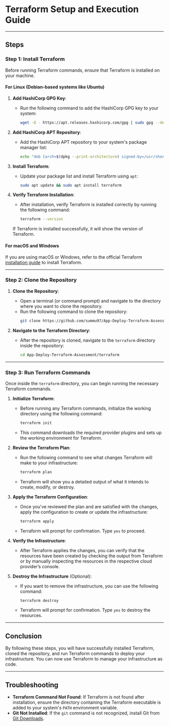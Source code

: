 # Terraform Setup and Execution Guide

---

## Steps

### Step 1: Install Terraform

Before running Terraform commands, ensure that Terraform is installed on your machine.

#### For Linux (Debian-based systems like Ubuntu)

1. **Add HashiCorp GPG Key**:
   - Run the following command to add the HashiCorp GPG key to your system:
     ```bash
     wget -O - https://apt.releases.hashicorp.com/gpg | sudo gpg --dearmor -o /usr/share/keyrings/hashicorp-archive-keyring.gpg
     ```

2. **Add HashiCorp APT Repository**:
   - Add the HashiCorp APT repository to your system's package manager list:
     ```bash
     echo "deb [arch=$(dpkg --print-architecture) signed-by=/usr/share/keyrings/hashicorp-archive-keyring.gpg] https://apt.releases.hashicorp.com $(lsb_release -cs) main" | sudo tee /etc/apt/sources.list.d/hashicorp.list
     ```

3. **Install Terraform**:
   - Update your package list and install Terraform using `apt`:
     ```bash
     sudo apt update && sudo apt install terraform
     ```

4. **Verify Terraform Installation**:
   - After installation, verify Terraform is installed correctly by running the following command:
     ```bash
     terraform --version
     ```

   If Terraform is installed successfully, it will show the version of Terraform.

#### For macOS and Windows

If you are using macOS or Windows, refer to the official Terraform [installation guide](https://learn.hashicorp.com/tutorials/terraform/install-cli) to install Terraform.

---

### Step 2: Clone the Repository

1. **Clone the Repository**:
   - Open a terminal (or command prompt) and navigate to the directory where you want to clone the repository.
   - Run the following command to clone the repository:
     ```bash
     git clone https://github.com/summu97/App-Deploy-Terraform-Assessment.git
     ```

2. **Navigate to the Terraform Directory**:
   - After the repository is cloned, navigate to the `terraform` directory inside the repository:
     ```bash
     cd App-Deploy-Terraform-Assessment/terraform
     ```

---

### Step 3: Run Terraform Commands

Once inside the `terraform` directory, you can begin running the necessary Terraform commands.

1. **Initialize Terraform**:
   - Before running any Terraform commands, initialize the working directory using the following command:
     ```bash
     terraform init
     ```
   - This command downloads the required provider plugins and sets up the working environment for Terraform.

2. **Review the Terraform Plan**:
   - Run the following command to see what changes Terraform will make to your infrastructure:
     ```bash
     terraform plan
     ```
   - Terraform will show you a detailed output of what it intends to create, modify, or destroy.

3. **Apply the Terraform Configuration**:
   - Once you've reviewed the plan and are satisfied with the changes, apply the configuration to create or update the infrastructure:
     ```bash
     terraform apply
     ```
   - Terraform will prompt for confirmation. Type `yes` to proceed.

4. **Verify the Infrastructure**:
   - After Terraform applies the changes, you can verify that the resources have been created by checking the output from Terraform or by manually inspecting the resources in the respective cloud provider’s console.

5. **Destroy the Infrastructure** (Optional):
   - If you want to remove the infrastructure, you can use the following command:
     ```bash
     terraform destroy
     ```
   - Terraform will prompt for confirmation. Type `yes` to destroy the resources.

---

## Conclusion

By following these steps, you will have successfully installed Terraform, cloned the repository, and run Terraform commands to deploy your infrastructure. You can now use Terraform to manage your infrastructure as code.

---

## Troubleshooting

- **Terraform Command Not Found**: If Terraform is not found after installation, ensure the directory containing the Terraform executable is added to your system's `PATH` environment variable.
- **Git Not Installed**: If the `git` command is not recognized, install Git from [Git Downloads](https://git-scm.com/downloads).

